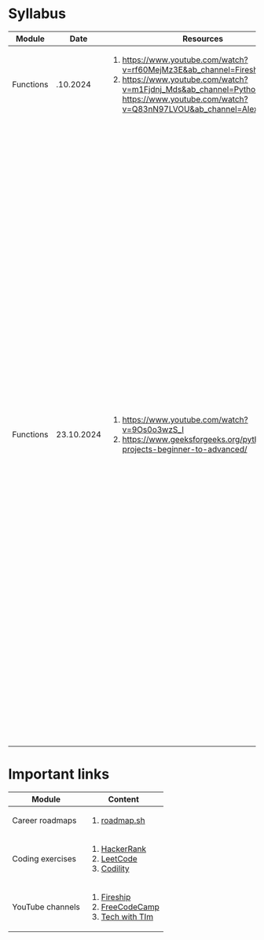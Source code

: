 # Syllabus


|                        Module                        |                         Date                        |                         Resources                        |                         Homework                        |
| ---------------------------------------------------- | --------------------------------------------------- | -------------------------------------------------------- | ------------------------------------------------------- |
|                     Functions                        |                       .10.2024                    |      <ol><li>https://www.youtube.com/watch?v=rf60MejMz3E&ab_channel=Fireship</li><li>https://www.youtube.com/watch?v=m1Fjdnj_Mds&ab_channel=PythonSimplified</li><l1>https://www.youtube.com/watch?v=Q83nN97LVOU&ab_channel=AlexHyett</li></ol>         |  |
|                     Functions                        |                       23.10.2024                    |      <ol><li>https://www.youtube.com/watch?v=9Os0o3wzS_I</li><li>https://www.geeksforgeeks.org/python-projects-beginner-to-advanced/</li></ol>         |  <p>Write a function in Python that prints the numbers from 1 to 100, but:</p><ol><li>For multiples of 3, print "Fizz" instead of the number.</li><li>For multiples of 5, print "Buzz" instead of the number.</li><li>For numbers which are multiples of both 3 and 5, print "FizzBuzz".</li></ol>Advanced requirements:<ul><li>Add a feature that allows the user to specify a range of numbers (e.g., from 1 to 50, from 10 to 200).</li><li>Extend the program to take two custom numbers as parameters (e.g., instead of 3 and 5, allow the user to input other values) and apply the FizzBuzz rules for those new numbers.</li></ul> |


# Important links 


| Module | Content |
| ------ | ------- |
| Career roadmaps    | <ol><li>[roadmap.sh](https://roadmap.sh/)</li></ol> |
| Coding exercises   | <ol><li>[HackerRank](https://www.hackerrank.com/)</li><li>[LeetCode](https://leetcode.com/)</li><li>[Codility](https://www.codility.com/)</li></ol> |
| YouTube channels   | <ol><li>[Fireship](https://www.youtube.com/@Fireship)</li><li>[FreeCodeCamp](https://www.youtube.com/@freecodecamp)</li><li>[Tech with TIm](https://www.youtube.com/@TechWithTim)</li></ol> |
                                                               

